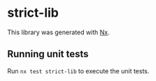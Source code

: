 # strict-lib

This library was generated with [Nx](https://nx.dev).

## Running unit tests

Run `nx test strict-lib` to execute the unit tests.
